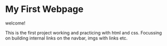 # My First Webpage

welcome!

This is the first project working and practicing with html and css. Focussing
on building internal links on the navbar, imgs with links etc.